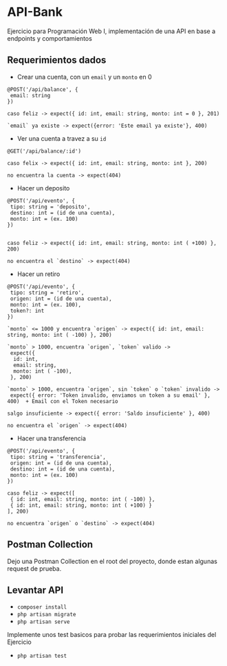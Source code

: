 # API-Bank

Ejercicio para Programación Web I, implementación de una API en base a endpoints y comportamientos

## Requerimientos dados

-   Crear una cuenta, con un `email` y un `monto` en 0

```
@POST('/api/balance', {
 email: string
})

caso feliz -> expect({ id: int, email: string, monto: int = 0 }, 201)

`email` ya existe -> expect({error: 'Este email ya existe'}, 400)
```

-   Ver una cuenta a travez a su `id`

```
@GET('/api/balance/:id')

caso felix -> expect({ id: int, email: string, monto: int }, 200)

no encuentra la cuenta -> expect(404)
```

-   Hacer un deposito

```
@POST('/api/evento', {
 tipo: string = 'deposito',
 destino: int = (id de una cuenta),
 monto: int = (ex. 100)
})


caso feliz -> expect({ id: int, email: string, monto: int ( +100) }, 200)

no encuentra el `destino` -> expect(404)
```

-   Hacer un retiro

```
@POST('/api/evento', {
 tipo: string = 'retiro',
 origen: int = (id de una cuenta),
 monto: int = (ex. 100),
 token?: int
})

`monto` <= 1000 y encuentra `origen` -> expect({ id: int, email: string, monto: int ( -100) }, 200)

`monto` > 1000, encuentra `origen`, `token` valido ->
 expect({
  id: int,
  email: string,
  monto: int ( -100),
 }, 200)

`monto` > 1000, encuentra `origen`, sin `token` o `token` invalido ->
 expect({ error: 'Token invalido, enviamos un token a su email' }, 400)  + Email con el Token necesario

salgo insuficiente -> expect({ error: 'Saldo insuficiente' }, 400)

no encuentra el `origen` -> expect(404)
```

-   Hacer una transferencia

```
@POST('/api/evento', {
 tipo: string = 'transferencia',
 origen: int = (id de una cuenta),
 destino: int = (id de una cuenta),
 monto: int = (ex. 100)
})

caso feliz -> expect([
 { id: int, email: string, monto: int ( -100) },
 { id: int, email: string, monto: int ( +100) }
], 200)

no encuentra `origen` o `destino` -> expect(404)
```

## Postman Collection

Dejo una Postman Collection en el root del proyecto, donde estan algunas request de prueba.

## Levantar API

-   `composer install`
-   `php artisan migrate`
-   `php artisan serve`

Implemente unos test basicos para probar las requerimientos iniciales del Ejercicio

-   `php artisan test`
